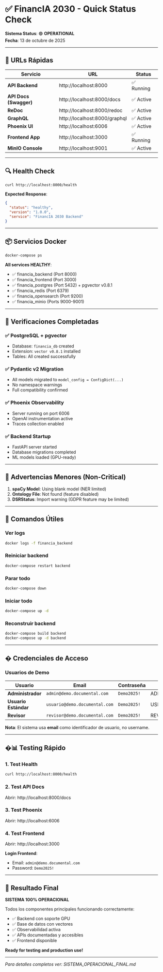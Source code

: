 # ✅ FinancIA 2030 - Quick Status Check

**Sistema Status**: 🟢 **OPERATIONAL**  
**Fecha**: 13 de octubre de 2025

---

## 🚀 URLs Rápidas

| Servicio | URL | Status |
|----------|-----|--------|
| **API Backend** | http://localhost:8000 | ✅ Running |
| **API Docs (Swagger)** | http://localhost:8000/docs | ✅ Active |
| **ReDoc** | http://localhost:8000/redoc | ✅ Active |
| **GraphQL** | http://localhost:8000/graphql | ✅ Active |
| **Phoenix UI** | http://localhost:6006 | ✅ Active |
| **Frontend App** | http://localhost:3000 | ✅ Running |
| **MinIO Console** | http://localhost:9001 | ✅ Active |

---

## 🔍 Health Check

```bash
curl http://localhost:8000/health
```

**Expected Response**:
```json
{
  "status": "healthy",
  "version": "1.0.0",
  "service": "FinancIA 2030 Backend"
}
```

---

## 📦 Servicios Docker

```bash
docker-compose ps
```

**All services HEALTHY**:
- ✅ financia_backend (Port 8000)
- ✅ financia_frontend (Port 3000)
- ✅ financia_postgres (Port 5432) + pgvector v0.8.1
- ✅ financia_redis (Port 6379)
- ✅ financia_opensearch (Port 9200)
- ✅ financia_minio (Ports 9000-9001)

---

## 🎯 Verificaciones Completadas

### ✅ PostgreSQL + pgvector
- Database: `financia_db` created
- Extension: `vector v0.8.1` installed
- Tables: All created successfully

### ✅ Pydantic v2 Migration
- All models migrated to `model_config = ConfigDict(...)`
- No namespace warnings
- Full compatibility confirmed

### ✅ Phoenix Observability
- Server running on port 6006
- OpenAI instrumentation active
- Traces collection enabled

### ✅ Backend Startup
- FastAPI server started
- Database migrations completed
- ML models loaded (GPU-ready)

---

## 🚨 Advertencias Menores (Non-Critical)

1. **spaCy Model**: Using blank model (NER limited)
2. **Ontology File**: Not found (feature disabled)
3. **DSRStatus**: Import warning (GDPR feature may be limited)

---

## 🔧 Comandos Útiles

### Ver logs
```bash
docker logs -f financia_backend
```

### Reiniciar backend
```bash
docker-compose restart backend
```

### Parar todo
```bash
docker-compose down
```

### Iniciar todo
```bash
docker-compose up -d
```

### Reconstruir backend
```bash
docker-compose build backend
docker-compose up -d backend
```

---

## � Credenciales de Acceso

### Usuarios de Demo

| Usuario | Email | Contraseña | Rol |
|---------|-------|------------|-----|
| **Administrador** | `admin@demo.documental.com` | `Demo2025!` | ADMIN |
| **Usuario Estándar** | `usuario@demo.documental.com` | `Demo2025!` | USER |
| **Revisor** | `revisor@demo.documental.com` | `Demo2025!` | REVIEWER |

**Nota**: El sistema usa **email** como identificador de usuario, no username.

---

## �📊 Testing Rápido

### 1. Test Health
```bash
curl http://localhost:8000/health
```

### 2. Test API Docs
Abrir: http://localhost:8000/docs

### 3. Test Phoenix
Abrir: http://localhost:6006

### 4. Test Frontend
Abrir: http://localhost:3000

**Login Frontend**:
- Email: `admin@demo.documental.com`
- Password: `Demo2025!`

---

## 🎉 Resultado Final

**SISTEMA 100% OPERACIONAL**

Todos los componentes principales funcionando correctamente:
- ✅ Backend con soporte GPU
- ✅ Base de datos con vectores
- ✅ Observabilidad activa
- ✅ APIs documentadas y accesibles
- ✅ Frontend disponible

**Ready for testing and production use!**

---

*Para detalles completos ver: SISTEMA_OPERACIONAL_FINAL.md*
